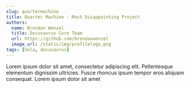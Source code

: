 ```yaml
---
slug: quartermachine
title: Quarter Machine - Most Disappointing Project
authors:
  name: Brendan Wenzel
  title: Docusaurus Core Team
  url: https://github.com/brendanwenzel
  image_url: /static/img/profilelogo.png
tags: [hola, docusaurus]
---
```


Lorem ipsum dolor sit amet, consectetur adipiscing elit. Pellentesque elementum dignissim ultricies. Fusce rhoncus ipsum tempor eros aliquam consequat. Lorem ipsum dolor sit amet
